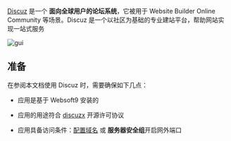 [Discuz](https://www.discuz.net/) 是一个 **面向全球用户的论坛系统**，它被用于 Website Builder Online Community  等场景。Discuz 是一个以社区为基础的专业建站平台，帮助网站实现一站式服务


![gui](https://libs.websoft9.com/Websoft9/DocsPicture/zh/discuz/discuz-gui-websoft9.png)


## 准备

在参阅本文档使用 Discuz 时，需要确保如下几点：

- 应用是基于 Websoft9 安装的

- 应用的用途符合 [discuzx](https://gitee.com/Discuz/DiscuzX/blob/master/LICENSE) 开源许可协议

- 应用具备访问条件：[配置域名](./guide/appsetdomain) 或 **服务器安全组**开启网外端口